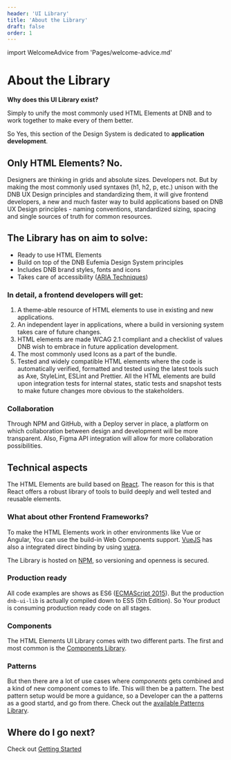```yaml
---
header: 'UI Library'
title: 'About the Library'
draft: false
order: 1
---
```


import WelcomeAdvice from 'Pages/welcome-advice.md'

# About the Library

**Why does this UI Library exist?**

Simply to unify the most commonly used HTML Elements at DNB and to work together to make every of them better.

So Yes, this section of the Design System is dedicated to **application development**.

## Only HTML Elements? No.

Designers are thinking in grids and absolute sizes. Developers not. But by making the most commonly used syntaxes (h1, h2, p, etc.) unison with the DNB UX Design principles and standardizing them, it will give frontend developers, a new and much faster way to build applications based on DNB UX Design principles - naming conventions, standardized sizing, spacing and single sources of truth for common resources.

## The Library has on aim to solve:

- Ready to use HTML Elements
- Build on top of the DNB Eufemia Design System principles
- Includes DNB brand styles, fonts and icons
- Takes care of accessibility ([ARIA Techniques](https://www.w3.org/TR/WCAG20-TECHS/aria))

### In detail, a frontend developers will get:

1.  A theme-able resource of HTML elements to use in existing and new applications.
1.  An independent layer in applications, where a build in versioning system takes care of future changes.
1.  HTML elements are made WCAG 2.1 compliant and a checklist of values DNB wish to embrace in future application development.
1.  The most commonly used Icons as a part of the bundle.
1.  Tested and widely compatible HTML elements where the code is automatically verified, formatted and tested using the latest tools such as Axe, StyleLint, ESLint and Prettier. All the HTML elements are build upon integration tests for internal states, static tests and snapshot tests to make future changes more obvious to the stakeholders.

### Collaboration

Through NPM and GitHub, with a Deploy server in place, a platform on which collaboration between design and development will be more transparent. Also, Figma API integration will allow for more collaboration possibilities.

## Technical aspects

The HTML Elements are build based on [React](https://reactjs.org/).
The reason for this is that React offers a robust library of tools to build deeply and well tested and reusable elements.

### What about other Frontend Frameworks?

To make the HTML Elements work in other environments like Vue or Angular, You can use the build-in Web Components support. [VueJS](https://vuejs.org/) has also a integrated direct binding by using [vuera](https://github.com/akxcv/vuera).

The Library is hosted on [NPM](npmjs.com), so versioning and openness is secured.

### Production ready

All code examples are shows as ES6 ([ECMAScript 2015](https://en.wikipedia.org/wiki/ECMAScript)). But the production `dnb-ui-lib` is actually compiled down to ES5 (5th Edition). So Your product is consuming production ready code on all stages.

### Components

The HTML Elements UI Library comes with two different parts. The first and most common is the [Components Library](/uilib/components/).

### Patterns

But then there are a lot of use cases where _components_ gets combined and a kind of new component comes to life. This will then be a pattern. The best pattern setup would be more a guidance, so a Developer can the a patterns as a good startd, and go from there.
Check out the [available Patterns Library](/uilib/patterns/).

## Where do I go next?

Check out [Getting Started](/uilib/getting-started/)
